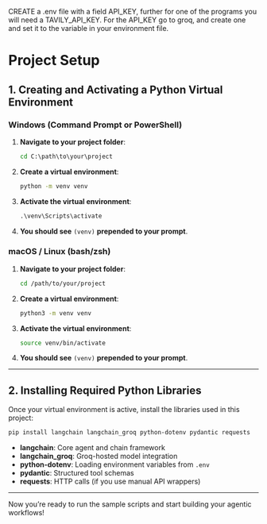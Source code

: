 CREATE a .env file with a field API_KEY, further for one of the programs you will need a TAVILY_API_KEY. For the API_KEY go to groq, and create one and set it to the variable in your environment file.

# Project Setup

## 1. Creating and Activating a Python Virtual Environment

### Windows (Command Prompt or PowerShell)

1. **Navigate to your project folder**:

   ```bat
   cd C:\path\to\your\project
   ```
2. **Create a virtual environment**:

   ```bat
   python -m venv venv
   ```
3. **Activate the virtual environment**:

   ```bat
   .\venv\Scripts\activate
   ```
4. **You should see** `(venv)` **prepended to your prompt**.

### macOS / Linux (bash/zsh)

1. **Navigate to your project folder**:

   ```bash
   cd /path/to/your/project
   ```
2. **Create a virtual environment**:

   ```bash
   python3 -m venv venv
   ```
3. **Activate the virtual environment**:

   ```bash
   source venv/bin/activate
   ```
4. **You should see** `(venv)` **prepended to your prompt**.

---

## 2. Installing Required Python Libraries

Once your virtual environment is active, install the libraries used in this project:

```bash
pip install langchain langchain_groq python-dotenv pydantic requests
```

* **langchain**: Core agent and chain framework
* **langchain\_groq**: Groq-hosted model integration
* **python-dotenv**: Loading environment variables from `.env`
* **pydantic**: Structured tool schemas
* **requests**: HTTP calls (if you use manual API wrappers)

---

Now you’re ready to run the sample scripts and start building your agentic workflows!
